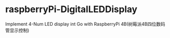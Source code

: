 # raspberryPi-DigitalLEDDisplay
Implement 4-Num LED display int Go with RaspberryPi 4B(树莓派4B四位数码管显示控制)
